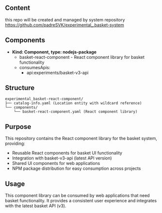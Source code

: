 ## Content

this repo will be created and managed by system repository https://github.com/padreSVK/experimental_.basket-system
## Components
* **Kind: Component, type: nodejs-package**
  * basket-react-component - React component library for basket functionality
  * consumesApis:
    * api:experiments/basket-v3-api

## Structure

```
experimental_basket-react-component/
├── catalog-info.yaml (Location entity with wildcard reference)
└── components/
    └── basket-react-component.yaml (React component library)
```

## Purpose

This repository contains the React component library for the basket system, providing:
- Reusable React components for basket UI functionality
- Integration with basket-v3-api (latest API version)
- Shared UI components for web applications
- NPM package distribution for easy consumption across projects

## Usage

This component library can be consumed by web applications that need basket functionality. It provides a consistent user experience and integrates with the latest basket API (v3).
